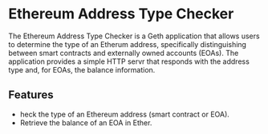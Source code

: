 
# Ethereum Address Type Checker

The Ethereum Address Type Checker is a Geth application that allows users to determine the type of an Etherum address, specifically distinguishing between smart contracts and externally owned accounts (EOAs). The application provides a simple HTTP servr that responds with the address type and, for EOAs, the balance information.


## Features

- heck the type of an Ethereum address (smart contract or EOA).
- Retrieve the balance of an EOA in Ether.



